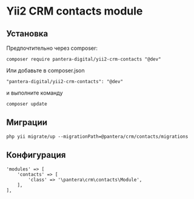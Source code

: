 # Yii2 CRM contacts module

## Установка
Предпочтительно через composer:
```
composer require pantera-digital/yii2-crm-contacts "@dev"
```
Или добавьте в composer.json
```
"pantera-digital/yii2-crm-contacts": "@dev"
```
и выполните команду
```
composer update
```

## Миграции
```
php yii migrate/up --migrationPath=@pantera/crm/contacts/migrations
```

## Конфигурация 
```
'modules' => [
    'contacts' => [
        'class' => '\pantera\crm\contacts\Module',
    ],
],
```
